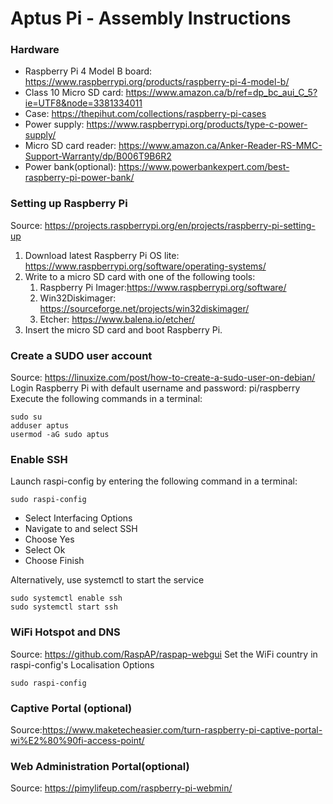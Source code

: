 # Aptus Pi - Assembly Instructions

### Hardware
* Raspberry Pi 4 Model B board: https://www.raspberrypi.org/products/raspberry-pi-4-model-b/
* Class 10 Micro SD card: https://www.amazon.ca/b/ref=dp_bc_aui_C_5?ie=UTF8&node=3381334011
* Case: https://thepihut.com/collections/raspberry-pi-cases
* Power supply: https://www.raspberrypi.org/products/type-c-power-supply/
* Micro SD card reader: https://www.amazon.ca/Anker-Reader-RS-MMC-Support-Warranty/dp/B006T9B6R2 
* Power bank(optional): https://www.powerbankexpert.com/best-raspberry-pi-power-bank/

### Setting up Raspberry Pi
Source: https://projects.raspberrypi.org/en/projects/raspberry-pi-setting-up
1. Download latest Raspberry Pi OS lite: https://www.raspberrypi.org/software/operating-systems/
1. Write to a micro SD card with one of the following tools:
   1. Raspberry Pi Imager:https://www.raspberrypi.org/software/
   1. Win32Diskimager: https://sourceforge.net/projects/win32diskimager/
   1. Etcher: https://www.balena.io/etcher/
1. Insert the micro SD card and boot Raspberry Pi.

### Create a SUDO user account
Source: https://linuxize.com/post/how-to-create-a-sudo-user-on-debian/
Login Raspberry Pi with default username and password: pi/raspberry
Execute the following commands in a terminal:
```console
sudo su
adduser aptus
usermod -aG sudo aptus
```
### Enable SSH
Launch raspi-config by entering the following command in a terminal:
```console
sudo raspi-config
```
* Select Interfacing Options
* Navigate to and select SSH
* Choose Yes
* Select Ok
* Choose Finish

Alternatively, use systemctl to start the service
```console
sudo systemctl enable ssh
sudo systemctl start ssh
```

### WiFi Hotspot and DNS
Source: https://github.com/RaspAP/raspap-webgui
Set the WiFi country in raspi-config's Localisation Options
```console
sudo raspi-config
```



### Captive Portal (optional)
Source:https://www.maketecheasier.com/turn-raspberry-pi-captive-portal-wi%E2%80%90fi-access-point/

### Web Administration Portal(optional)
Source: https://pimylifeup.com/raspberry-pi-webmin/





